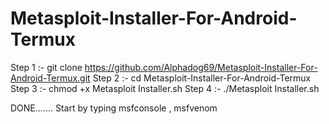 # Metasploit-Installer-For-Android-Termux


Step 1 :- git clone https://github.com/Alphadog69/Metasploit-Installer-For-Android-Termux.git
Step 2 :- cd Metasploit-Installer-For-Android-Termux
Step 3 :- chmod +x Metasploit Installer.sh
Step 4 :- ./Metasploit Installer.sh

DONE....... Start by typing msfconsole , msfvenom
